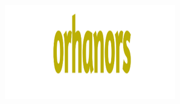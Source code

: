 <p align="center">
    <img src="https://github.com/orhanors/orhanors/blob/main/me2.png" width="450px" height="250px" alt="orhan örs" />
</p>
